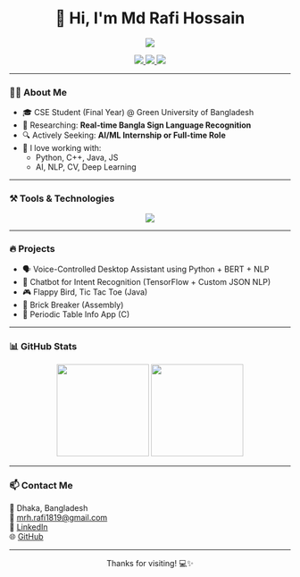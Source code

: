<h1 align="center">👋 Hi, I'm Md Rafi Hossain</h1>

<p align="center">
  <img src="https://readme-typing-svg.demolab.com/?lines=AI%20%7C%20ML%20%7C%20NLP%20%7C%20CV%20Engineer;C++%2C%20Python%2C%20Java%2C%20JavaScript%20Lover;&center=true&width=500&height=40" />
</p>

<p align="center">
  <a href="https://linkedin.com/in/mrh-rafi18" target="_blank">
    <img src="https://img.shields.io/badge/LinkedIn-%230077B5.svg?style=for-the-badge&logo=linkedin&logoColor=white" />
  </a>
  <a href="mailto:mrh.rafi1819@gmail.com">
    <img src="https://img.shields.io/badge/Gmail-D14836?style=for-the-badge&logo=gmail&logoColor=white" />
  </a>
  <a href="https://github.com/mrh-rafi-18" target="_blank">
    <img src="https://img.shields.io/badge/GitHub-100000?style=for-the-badge&logo=github&logoColor=white" />
  </a>
</p>

---

### 👨‍🎓 About Me

- 🎓 CSE Student (Final Year) @ Green University of Bangladesh  
- 🔬 Researching: **Real-time Bangla Sign Language Recognition**
- 🔍 Actively Seeking: **AI/ML Internship or Full-time Role**
- 💬 I love working with:
  - Python, C++, Java, JS
  - AI, NLP, CV, Deep Learning

---

### ⚒️ Tools & Technologies

<p align="center">
  <img src="https://skillicons.dev/icons?i=python,cpp,java,js,html,css,git,github,tensorflow,pytorch,opencv,linux,mysql&perline=7" />
</p>

---

### 🔥 Projects

- 🗣️ Voice-Controlled Desktop Assistant using Python + BERT + NLP  
- 💬 Chatbot for Intent Recognition (TensorFlow + Custom JSON NLP)  
- 🎮 Flappy Bird, Tic Tac Toe (Java)  
- 🧱 Brick Breaker (Assembly)  
- 📘 Periodic Table Info App (C)

---

### 📊 GitHub Stats

<p align="center">
  <img src="https://github-readme-stats.vercel.app/api?username=mrh-rafi-18&show_icons=true&theme=radical" height="165" />
  <img src="https://github-readme-stats.vercel.app/api/top-langs/?username=mrh-rafi-18&layout=compact&theme=radical" height="165" />
</p>

---

### 📫 Contact Me

📍 Dhaka, Bangladesh  
📧 mrh.rafi1819@gmail.com  
🔗 [LinkedIn](https://linkedin.com/in/mrh-rafi18)  
🌐 [GitHub](https://github.com/mrh-rafi-18)

---

<p align="center">Thanks for visiting! 💻✨</p>
